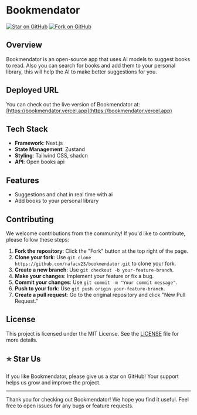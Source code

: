 # Bookmendator

[![Star on GitHub](https://img.shields.io/github/stars/rafacv23/bookmendator?style=social)](https://github.com/rafacv23/bookmendator) [![Fork on GitHub](https://img.shields.io/github/forks/rafacv23/bookmendator?style=social)](https://github.com/rafacv23/bookmendator/fork)

## Overview

Bookmendator is an open-source app that uses AI models to suggest books to read. Also you can search for books and add them to your personal library, this will help the AI to make better suggestions for you.

## Deployed URL

You can check out the live version of Bookmendator at: [https://bookmendator.vercel.app](https://bookmendator.vercel.app)

## Tech Stack

- **Framework**: Next.js
- **State Management**: Zustand
- **Styling**: Tailwind CSS, shadcn
- **API**: Open books api

## Features

- Suggestions and chat in real time with ai
- Add books to your personal library

## Contributing

We welcome contributions from the community! If you'd like to contribute, please follow these steps:

1. **Fork the repository**: Click the "Fork" button at the top right of the page.
2. **Clone your fork**: Use `git clone https://github.com/rafacv23/bookmendator.git` to clone your fork.
3. **Create a new branch**: Use `git checkout -b your-feature-branch`.
4. **Make your changes**: Implement your feature or fix a bug.
5. **Commit your changes**: Use `git commit -m "Your commit message"`.
6. **Push to your fork**: Use `git push origin your-feature-branch`.
7. **Create a pull request**: Go to the original repository and click "New Pull Request."

## License

This project is licensed under the MIT License. See the [LICENSE](LICENSE) file for more details.

## ⭐️ Star Us

If you like Bookmendator, please give us a star on GitHub! Your support helps us grow and improve the project.

---

Thank you for checking out Bookmendator! We hope you find it useful. Feel free to open issues for any bugs or feature requests.
